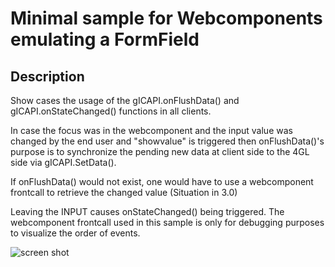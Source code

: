 # Minimal sample for Webcomponents emulating a FormField

## Description

Show cases the usage of the gICAPI.onFlushData() and gICAPI.onStateChanged() functions in all clients.

In case the focus was in the webcomponent and the input value was changed by the end user and "showvalue" is triggered then onFlushData()'s purpose is to synchronize the pending new data at client side to the 4GL side via gICAPI.SetData().

If onFlushData() would not exist, one would have to use a webcomponent frontcall to retrieve the changed value (Situation in 3.0) 

Leaving the INPUT causes onStateChanged() being triggered.
The webcomponent frontcall used in this sample is only for debugging purposes to visualize the order of events.

![screen shot](https://github.com/FourjsGenero/ex_wc_input/raw/master/ex_wc_input.jpg)
